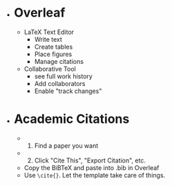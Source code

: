 * # Overleaf
	* LaTeX Text Editor
		* Write text
		* Create tables
		* Place figures
		* Manage citations
	* Collaborative Tool
		* see full work history
		* Add collaborators
		* Enable "track changes"
* # Academic Citations
	* 1. Find a paper you want
	* 2. Click "Cite This", "Export Citation", etc.
	* Copy the BiBTeX and paste into .bib in Overleaf
	* Use `\cite{}`. Let the template take care of things. 